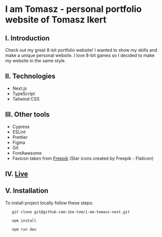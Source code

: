 # I am Tomasz - personal portfolio website of Tomasz Ikert

## I. Introduction

Check out my great 8-bit portfolio website! I wanted to show my skills and make a unique personal website. I love 8-bit games so I decided to make my website in the same style.

## II. Technologies
- Next.js
- TypeScript
- Tailwind CSS

## III. Other tools
- Cypress
- ESLint
- Prettier
- Figma
- Git
- FontAwesome
- Favicon taken from [Freepik](https://pl.freepik.com/) (Star icons created by Freepik - Flaticon)

## IV. [Live](https://i-am-tomasz.vercel.app/)

## V. Installation
To install project locally follow these steps:
 ```
    git clone git@github.com:ike-tom/i-am-tomasz-next.git
 ```
 ```
    npm install
 ```
 ```
    npm run dev
 ```
